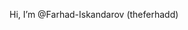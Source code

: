 Hi, I’m @Farhad-Iskandarov (theferhadd)

<!---
Farhad-Iskandarov/Farhad-Iskandarov is a ✨ special ✨ repository because its `README.md` (this file) appears on your GitHub profile.
You can click the Preview link to take a look at your changes.
--->
